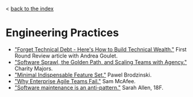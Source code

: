 < [back to the index](README.md)

# Engineering Practices
* ["Forget Technical Debt - Here's How to Build Technical Wealth."](https://firstround.com/review/forget-technical-debt-heres-how-to-build-technical-wealth/) First Round Review article with Andrea Goulet.
* ["Software Sprawl, the Golden Path, and Scaling Teams with Agency."](https://charity.wtf/2018/12/02/software-sprawl-the-golden-path-and-scaling-teams-with-agency/) Charity Majors.
* ["Minimal Indispensable Feature Set."](http://brodzinski.com/2014/12/minimal-indispensable-feature-set.html) Pawel Brodzinski. 
* ["Why Enterprise Agile Teams Fail."](https://medium.com/startup-patterns/why-enterprise-agile-teams-fail-4ae64f7852d6) Sam McAfee.
* ["Software maintenance is an anti-pattern."](https://18f.gsa.gov/2016/02/23/software-maintenance-is-an-anti-pattern/) Sarah Allen, 18F.
